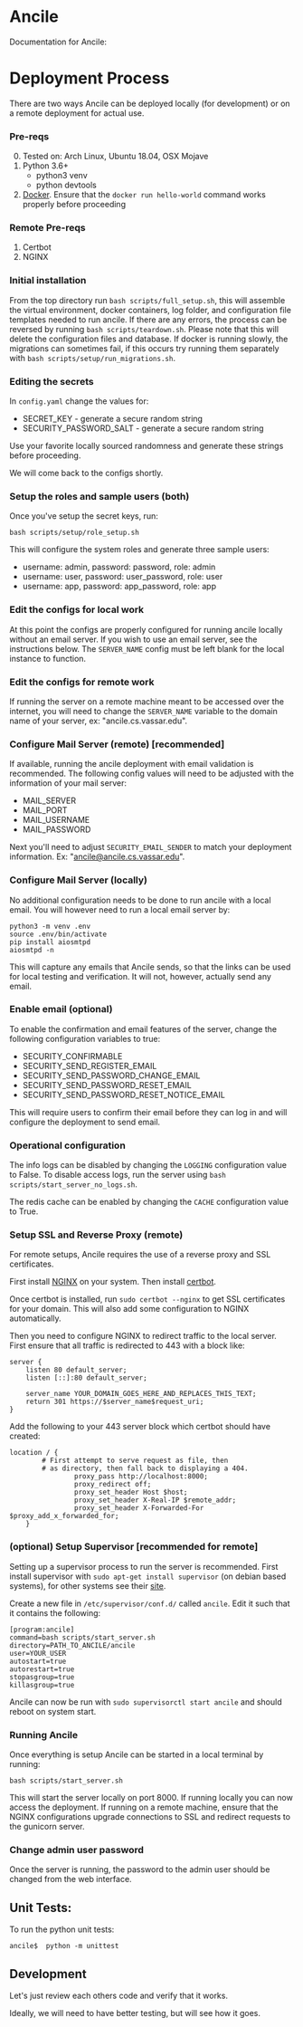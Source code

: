 # Ancile


Documentation for Ancile:


# Deployment Process
There are two ways Ancile can be deployed locally (for development) or on a
remote deployment for actual use.

### Pre-reqs
0. Tested on: Arch Linux, Ubuntu 18.04, OSX Mojave
1. Python 3.6+
    - python3 venv
    - python devtools
2. [Docker](https://www.digitalocean.com/community/tutorials/how-to-install-and-use-docker-on-ubuntu-18-04).
   Ensure that the `docker run hello-world` command works properly before
   proceeding

### Remote Pre-reqs
1. Certbot
2. NGINX

### Initial installation
From the top directory run `bash scripts/full_setup.sh`, this will assemble
the virtual environment, docker containers, log folder, and configuration
file templates needed to run ancile. If there are any errors, the process
can be reversed by running `bash scripts/teardown.sh`. Please note that this
will delete the configuration files and database. If docker is running
slowly, the migrations can sometimes fail, if this occurs try running them
separately with `bash scripts/setup/run_migrations.sh`.


### Editing the secrets
In `config.yaml` change the values for:
- SECRET_KEY - generate a secure random string
- SECURITY_PASSWORD_SALT - generate a secure random string

Use your favorite locally sourced randomness and generate these strings before
proceeding.

We will come back to the configs shortly.

### Setup the roles and sample users (both)
Once you've setup the secret keys, run:
```
bash scripts/setup/role_setup.sh
```
This will configure the system roles and generate three sample users:
- username: admin, password: password, role: admin
- username: user, password: user_password, role: user
- username: app, password: app_password, role: app

### Edit the configs for local work
At this point the configs are properly configured for running ancile locally
without an email server. If you wish to use an email server, see the
instructions below. The `SERVER_NAME` config must be left blank for the local
instance to function.

### Edit the configs for remote work
If running the server on a remote machine meant to be accessed over the
internet, you will need to change the `SERVER_NAME` variable to the domain name
of your server, ex: "ancile.cs.vassar.edu".

### Configure Mail Server (remote) [recommended]
If available, running the ancile deployment with email validation is
recommended. The following config values will need to be adjusted with the
information of your mail server:
- MAIL_SERVER
- MAIL_PORT
- MAIL_USERNAME
- MAIL_PASSWORD

Next you'll need to adjust `SECURITY_EMAIL_SENDER` to match your deployment
information. Ex: "ancile@ancile.cs.vassar.edu".

### Configure Mail Server (locally)
No additional configuration needs to be done to run ancile with a local
email. You will however need to run a local email server by:
```
python3 -m venv .env
source .env/bin/activate
pip install aiosmtpd
aiosmtpd -n
```
This will capture any emails that Ancile sends, so that the links can be used
for local testing and verification. It will not, however, actually send any
email.

### Enable email (optional)
To enable the confirmation and email features of the server, change the
following configuration variables to true:
- SECURITY_CONFIRMABLE
- SECURITY_SEND_REGISTER_EMAIL
- SECURITY_SEND_PASSWORD_CHANGE_EMAIL
- SECURITY_SEND_PASSWORD_RESET_EMAIL
- SECURITY_SEND_PASSWORD_RESET_NOTICE_EMAIL

This will require users to confirm their email before they can log in and will
configure the deployment to send email.

### Operational configuration
The info logs can be disabled by changing the `LOGGING` configuration value to
False. To disable access logs, run the server using
`bash scripts/start_server_no_logs.sh`. 

The redis cache can be enabled by changing the `CACHE` configuration value to
True.


### Setup SSL and Reverse Proxy (remote)
For remote setups, Ancile requires the use of a reverse proxy and SSL
certificates.

First install
[NGINX](https://www.nginx.com/resources/wiki/start/topics/tutorials/install/)
on your system.
Then install
[certbot](https://certbot.eff.org/lets-encrypt/ubuntubionic-nginx.html).

Once certbot is installed, run `sudo certbot --nginx` to get SSL certificates
for your domain. This will also add some configuration to NGINX automatically.

Then you need to configure NGINX to redirect traffic to the local server. 
First ensure that all traffic is redirected to 443 with a block like:
```
server {
	listen 80 default_server;
	listen [::]:80 default_server;
	
	server_name YOUR_DOMAIN_GOES_HERE_AND_REPLACES_THIS_TEXT;
	return 301 https://$server_name$request_uri;
}
```

Add the following to your 443 server block which certbot should have created:
```
location / {
		# First attempt to serve request as file, then
		# as directory, then fall back to displaying a 404.
                proxy_pass http://localhost:8000;
                proxy_redirect off;
                proxy_set_header Host $host;
                proxy_set_header X-Real-IP $remote_addr;
                proxy_set_header X-Forwarded-For $proxy_add_x_forwarded_for;
	}
```

### (optional) Setup Supervisor [recommended for remote]
Setting up a supervisor process to run the server is recommended. First install
supervisor with `sudo apt-get install supervisor` (on debian based systems),
for other systems see their [site](http://supervisord.org/installing.html).

Create a new file in `/etc/supervisor/conf.d/` called `ancile`. Edit it such
that it contains the following:
```
[program:ancile]
command=bash scripts/start_server.sh
directory=PATH_TO_ANCILE/ancile
user=YOUR_USER
autostart=true
autorestart=true
stopasgroup=true
killasgroup=true
```

Ancile can now be run with `sudo supervisorctl start ancile` and should reboot
on system start.

### Running Ancile
Once everything is setup Ancile can be started in a local terminal by running:
```
bash scripts/start_server.sh
```
This will start the server locally on port 8000. If running locally you can now
access the deployment. If running on a remote machine, ensure that the NGINX
configurations upgrade connections to SSL and redirect requests to the gunicorn
server.


### Change admin user password
Once the server is running, the password to the admin user should be changed
from the web interface.


## Unit Tests:
To run the python unit tests:
```
ancile$  python -m unittest
```

## Development 

Let's just review each others code and verify that it works. 

Ideally, we will need to have better testing, but will see how it goes. 
